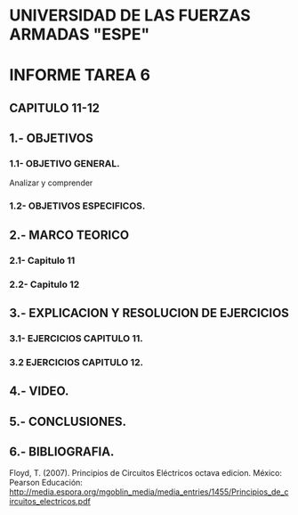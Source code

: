 # UNIVERSIDAD DE LAS FUERZAS ARMADAS "ESPE"

# INFORME TAREA 6

## CAPITULO 11-12
## 1.- OBJETIVOS
### 1.1- OBJETIVO GENERAL.

Analizar y comprender   

### 1.2- OBJETIVOS ESPECIFICOS.




## 2.- MARCO TEORICO
### 2.1- Capitulo 11
### 2.2- Capitulo 12


## 3.- EXPLICACION Y RESOLUCION DE EJERCICIOS

### 3.1- EJERCICIOS CAPITULO 11.


### 3.2 EJERCICIOS CAPITULO 12.





## 4.- VIDEO.


## 5.- CONCLUSIONES.

## 6.- BIBLIOGRAFIA.

Floyd, T. (2007). Principios de Circuitos Eléctricos octava edicion. México: Pearson Educación: http://media.espora.org/mgoblin_media/media_entries/1455/Principios_de_circuitos_electricos.pdf
